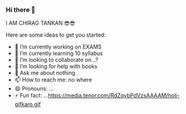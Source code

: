 ### Hi there 👋
I AM CHIRAG TANKAN 😎😎

Here are some ideas to get you started:

- 🔭 I’m currently working on EXAMS
- 🌱 I’m currently learning 10 syllabus
- 👯 I’m looking to collaborate on...? 
- 🤔 I’m looking for help with books
- 💬 Ask me about nothing
- 📫 How to reach me: no where 
- 😄 Pronouns: ...
- ⚡ Fun fact: ...https://media.tenor.com/RdZqvbPdVzsAAAAM/holi-gifkaro.gif 
